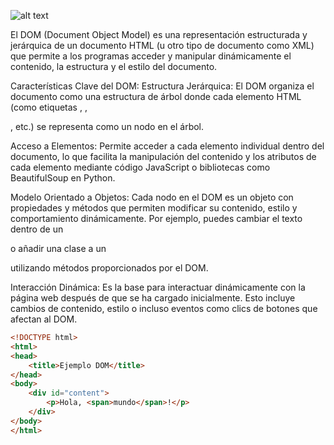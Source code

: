 



![alt text](image.png)


El DOM (Document Object Model) es una representación estructurada y jerárquica de un documento HTML (u otro tipo de documento como XML) que permite a los programas acceder y manipular dinámicamente el contenido, la estructura y el estilo del documento.

Características Clave del DOM:
Estructura Jerárquica: El DOM organiza el documento como una estructura de árbol donde cada elemento HTML (como etiquetas <html>, <body>, <div>, etc.) se representa como un nodo en el árbol.

Acceso a Elementos: Permite acceder a cada elemento individual dentro del documento, lo que facilita la manipulación del contenido y los atributos de cada elemento mediante código JavaScript o bibliotecas como BeautifulSoup en Python.

Modelo Orientado a Objetos: Cada nodo en el DOM es un objeto con propiedades y métodos que permiten modificar su contenido, estilo y comportamiento dinámicamente. Por ejemplo, puedes cambiar el texto dentro de un <p> o añadir una clase a un <div> utilizando métodos proporcionados por el DOM.

Interacción Dinámica: Es la base para interactuar dinámicamente con la página web después de que se ha cargado inicialmente. Esto incluye cambios de contenido, estilo o incluso eventos como clics de botones que afectan al DOM.
```html
<!DOCTYPE html>
<html>
<head>
    <title>Ejemplo DOM</title>
</head>
<body>
    <div id="content">
        <p>Hola, <span>mundo</span>!</p>
    </div>
</body>
</html>

```